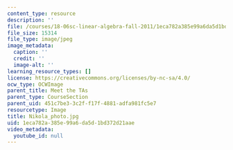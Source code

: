```yaml
---
content_type: resource
description: ''
file: /courses/18-06sc-linear-algebra-fall-2011/1eca782a385e99a6da5d1bd372d21aae_Nikola_photo.jpg
file_size: 15314
file_type: image/jpeg
image_metadata:
  caption: ''
  credit: ''
  image-alt: ''
learning_resource_types: []
license: https://creativecommons.org/licenses/by-nc-sa/4.0/
ocw_type: OCWImage
parent_title: Meet the TAs
parent_type: CourseSection
parent_uid: 451c7be3-3c2f-f17f-4881-adfa981fc5e7
resourcetype: Image
title: Nikola_photo.jpg
uid: 1eca782a-385e-99a6-da5d-1bd372d21aae
video_metadata:
  youtube_id: null
---
```


